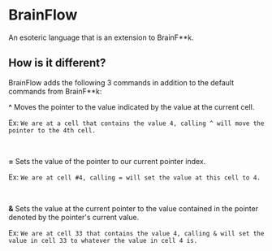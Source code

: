 BrainFlow
===

An esoteric language that is an extension to BrainF**k.

How is it different?
--

BrainFlow adds the following 3 commands in addition to the default commands from BrainF**k:

**^** Moves the pointer to the value indicated by the value at the current cell.

Ex: `We are at a cell that contains the value 4, calling ^ will move the pointer to the 4th cell.`

<br>

**=** Sets the value of the pointer to our current pointer index.

Ex: `We are at cell #4, calling = will set the value at this cell to 4.`

<br>

**&** Sets the value at the current pointer to the value contained in the pointer denoted by the pointer's current value.

Ex: `We are at cell 33 that contains the value 4, calling & will set the value in cell 33 to whatever the value in cell 4 is.`